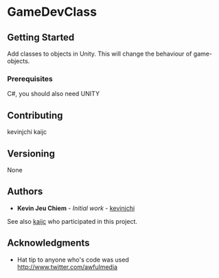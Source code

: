 # GameDevClass

## Getting Started

Add classes to objects in Unity. This will change the behaviour of game-objects.

### Prerequisites

C#, you should also need UNITY


## Contributing

kevinjchi
kaijc

## Versioning
None

## Authors

* **Kevin Jeu Chiem** - *Initial work* - [kevinjchi](https://github.com/kevinjchi)

See also [kaijc](https://github.com/kaijc) who participated in this project.

## Acknowledgments

* Hat tip to anyone who's code was used
http://www.twitter.com/awfulmedia
